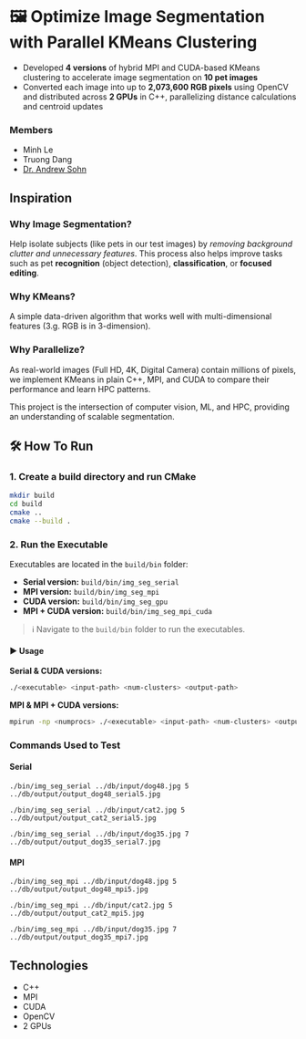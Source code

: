 # 🖼️ Optimize Image Segmentation with Parallel KMeans Clustering

- Developed **4 versions** of hybrid MPI and CUDA-based KMeans clustering to accelerate image segmentation on **10 pet images**
- Converted each image into up to **2,073,600 RGB pixels** using OpenCV and distributed across **2 GPUs** in C++, parallelizing distance calculations and centroid updates

### Members

- Minh Le
- Truong Dang
- [Dr. Andrew Sohn](https://web.njit.edu/~sohna)

## Inspiration

### Why Image Segmentation?

Help isolate subjects (like pets in our test images) by _removing background clutter and unnecessary features_. This process also helps improve tasks such as pet **recognition** (object detection), **classification**, or **focused editing**.

### Why KMeans?

A simple data-driven algorithm that works well with multi-dimensional features (3.g. RGB is in 3-dimension).

### Why Parallelize?

As real-world images (Full HD, 4K, Digital Camera) contain millions of pixels, we implement KMeans in plain C++, MPI, and CUDA to compare their performance and learn HPC patterns.

This project is the intersection of computer vision, ML, and HPC, providing an understanding of scalable segmentation.

## 🛠️ How To Run

### 1. Create a build directory and run CMake

```bash
mkdir build
cd build
cmake ..
cmake --build .
```

### 2. Run the Executable

Executables are located in the `build/bin` folder:

- **Serial version:** `build/bin/img_seg_serial`  
- **MPI version:** `build/bin/img_seg_mpi`  
- **CUDA version:** `build/bin/img_seg_gpu`  
- **MPI + CUDA version:** `build/bin/img_seg_mpi_cuda`  

> ℹ️ Navigate to the `build/bin` folder to run the executables.

#### ▶️ Usage

**Serial & CUDA versions:**

```bash
./<executable> <input-path> <num-clusters> <output-path>
```

**MPI & MPI + CUDA versions:**

```bash
mpirun -np <numprocs> ./<executable> <input-path> <num-clusters> <output-path>
```

### Commands Used to Test

#### Serial

`./bin/img_seg_serial ../db/input/dog48.jpg 5 ../db/output/output_dog48_serial5.jpg`

`./bin/img_seg_serial ../db/input/cat2.jpg 5 ../db/output/output_cat2_serial5.jpg`

`./bin/img_seg_serial ../db/input/dog35.jpg 7 ../db/output/output_dog35_serial7.jpg`

#### MPI

`./bin/img_seg_mpi ../db/input/dog48.jpg 5 ../db/output/output_dog48_mpi5.jpg`

`./bin/img_seg_mpi ../db/input/cat2.jpg 5 ../db/output/output_cat2_mpi5.jpg`

`./bin/img_seg_mpi ../db/input/dog35.jpg 7 ../db/output/output_dog35_mpi7.jpg`


## Technologies

- C++
- MPI
- CUDA
- OpenCV
- 2 GPUs